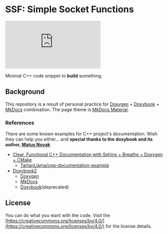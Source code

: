 
# SSF: Simple Socket Functions

[![Build Status](https://dev.azure.com/luncliff/personal/_apis/build/status/luncliff.ssf?branchName=master)](https://dev.azure.com/luncliff/personal/_build/latest?definitionId=32&branchName=master) 

Minimal C++ code snippet to **build** something.

## Background

This repository is a result of personal practice for [Doxygen](http://doxygen.nl/manual/docblocks.html) + [Doxybook](https://github.com/matusnovak/doxybook) + [MkDocs](https://www.mkdocs.org/) combination. The page theme is [MkDocs Material](https://squidfunk.github.io/mkdocs-material/).

### References

There are some known examples for C++ project's documentation.
Wish they can help you either... and **special thanks to the doxybook and its author, [Matus Novak](https://github.com/matusnovak)**

* [Clear, Functional C++ Documentation with Sphinx + Breathe + Doxygen + CMake](https://devblogs.microsoft.com/cppblog/clear-functional-c-documentation-with-sphinx-breathe-doxygen-cmake/)
    * [TartanLlama/cpp-documentation-example](https://github.com/TartanLlama/cpp-documentation-example)
* [Doxybook2](https://github.com/matusnovak/doxybook2)
    * [Doxygen](http://doxygen.nl/manual/docblocks.html)
    * [MkDocs](https://www.mkdocs.org/)
    * [Doxybook](https://github.com/matusnovak/doxybook)(deprecated)

## License

You can do what you want with the code. Visit the [https://creativecommons.org/licenses/by/4.0/](https://creativecommons.org/licenses/by/4.0/) for the license details.


